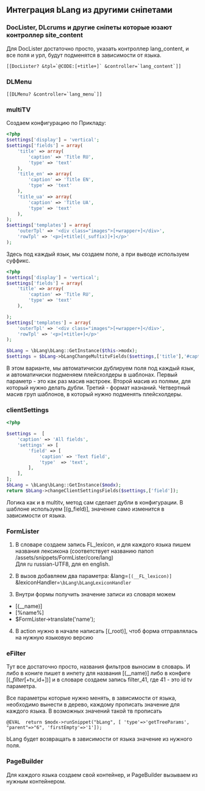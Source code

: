 ## Интеграция bLang из другими сніпетами  ##
 
### DocLister, DLcrums и другие сніпеты которые юзают контроллер site_content
Для DocLister достаточно просто, указать контроллер lang_content, и все поля и урл, будут подменятся в зависимости от языка.
```
[[DocLister? &tpl=`@CODE:[+title+]` &controller=`lang_content`]]
```
### DLMenu
```
[[DLMenu? &controller=`lang_menu`]]
```

### multiTV
Создаем конфигурацию по Прикладу:
```php
<?php
$settings['display'] = 'vertical';
$settings['fields'] = array(
    'title' => array(
        'caption' => 'Title RU',
        'type' => 'text'
    ),
    'title_en' => array(
        'caption' => 'Title EN',
        'type' => 'text'
    ),
    'title_ua' => array(
        'caption' => 'Title UA',
        'type' => 'text'
    ),
);
$settings['templates'] = array(
    'outerTpl' => '<div class="images">[+wrapper+]</div>',
    'rowTpl' => '<p>[+title[(_suffix)]+]</p>'
);
```
Здесь под каждый язык, мы создаем поле, а при выводе используем суффикс.

```php
<?php
$settings['display'] = 'vertical';
$settings['fields'] = array(
    'title' => array(
        'caption' => 'Title RU',
        'type' => 'text'
    ),

);
$settings['templates'] = array(
    'outerTpl' => '<div class="images">[+wrapper+]</div>',
    'rowTpl' => '<p>[+title+]</p>'
);

$bLang = \bLang\bLang::GetInstance($this->modx);
$settings = $bLang->bLangChangeMultitvFields($settings,['title'],'#caption# (#lang#)',['templates']);
```
В этом варианте, мы автоматичиски дублируем поля под каждый язык, и автоматичиски подменяем плейсхолдеры в шаблонах.
Первый параметр - это как раз масив настроек.
Второй масив из полями, для который нужно делать дубли.
Третий - формат назнаний.
Четвертный масив груп шаблонов, в который нужно подменять плейсхолдеры.


### clientSettings

```php
<?php

$settings =  [
    'caption' => 'All fields',
    'settings' => [
        'field' => [
            'caption' => 'Text field',
            'type'  => 'text',
        ],
    ],
];
$bLang = \bLang\bLang::GetInstance($modx);
return $bLang->changeClientSettingsFields($settings,['field']);

```
Логика как и в multitv, метод сам сделает дубли в конфигурации. 
В шаблоне используем [(g_field)], значение само изменится в зависимости от языка.

### FormLister
1. В словаре создаем запись FL_lexicon, и для каждого языка пишем названия лексикона (соответствует названию папоп /assets/snippets/FormLister/core/lang)  
Для ru russian-UTF8, для en english.  

2. В вызов добавляем два параметра:
    &lang=`[(__FL_lexicon)]`
    &lexiconHandler=`\bLang\bLangLexiconHandler`

3. Внутри формы получить значение записи из словаря можем
* [(__name)]
* [%name%]
* $FormLister->translate('name');

4. В action нужно в начале написать [(_root)], чтоб форма отправлялась на нужную языковую версию

### eFilter

Тут все достаточно просто, названия фильтров выносим в словарь.
И либо в кониге пишет в инпету для названия [(__name)] либо в конфиге
[(__filter_[+tv_id+])] и в словаре создаем запись filter_41, где 41 - это id tv параметра.

Все параметры которые нужно менять, в зависимости от языка, необходимо вынести в дерево,
каждому прописать значение для каждого языка. В возможных значений такой тв прописать
```
@EVAL  return $modx->runSnippet("bLang", [ 'type'=>'getTreeParams',  "parent"=>"6", 'firstEmpty'=>'1']);
```
bLang будет возвращать в зависимости от языка значение из нужного поля.


### PageBuilder

Для каждого языка создаем свой контейнер, и PageBuilder вызываем из нужным контейнером.
